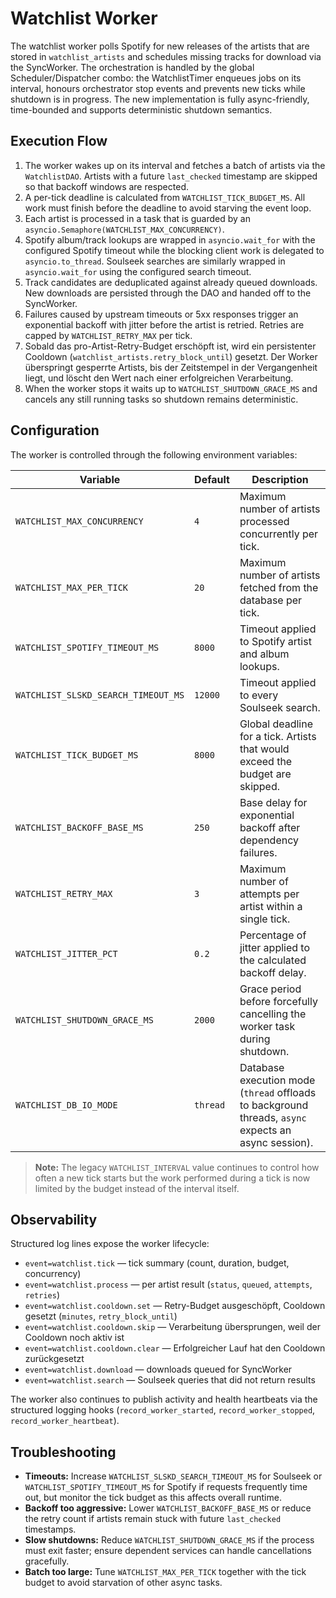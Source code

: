 # Watchlist Worker

The watchlist worker polls Spotify for new releases of the artists that are
stored in `watchlist_artists` and schedules missing tracks for download via the
SyncWorker. The orchestration is handled by the global Scheduler/Dispatcher
combo: the WatchlistTimer enqueues jobs on its interval, honours orchestrator
stop events and prevents new ticks while shutdown is in progress. The new
implementation is fully async-friendly, time-bounded and supports deterministic
shutdown semantics.

## Execution Flow

1. The worker wakes up on its interval and fetches a batch of artists via the
   `WatchlistDAO`. Artists with a future `last_checked` timestamp are skipped so
   that backoff windows are respected.
2. A per-tick deadline is calculated from `WATCHLIST_TICK_BUDGET_MS`. All work
   must finish before the deadline to avoid starving the event loop.
3. Each artist is processed in a task that is guarded by an
   `asyncio.Semaphore(WATCHLIST_MAX_CONCURRENCY)`.
4. Spotify album/track lookups are wrapped in `asyncio.wait_for` with the
   configured Spotify timeout while the blocking client work is delegated to
   `asyncio.to_thread`. Soulseek searches are similarly wrapped in
   `asyncio.wait_for` using the configured search timeout.
5. Track candidates are deduplicated against already queued downloads. New
   downloads are persisted through the DAO and handed off to the SyncWorker.
6. Failures caused by upstream timeouts or 5xx responses trigger an exponential
   backoff with jitter before the artist is retried. Retries are capped by
   `WATCHLIST_RETRY_MAX` per tick.
7. Sobald das pro-Artist-Retry-Budget erschöpft ist, wird ein persistenter
   Cooldown (`watchlist_artists.retry_block_until`) gesetzt. Der Worker
   überspringt gesperrte Artists, bis der Zeitstempel in der Vergangenheit
   liegt, und löscht den Wert nach einer erfolgreichen Verarbeitung.
7. When the worker stops it waits up to `WATCHLIST_SHUTDOWN_GRACE_MS` and
   cancels any still running tasks so shutdown remains deterministic.

## Configuration

The worker is controlled through the following environment variables:

| Variable | Default | Description |
|----------|---------|-------------|
| `WATCHLIST_MAX_CONCURRENCY` | `4` | Maximum number of artists processed concurrently per tick. |
| `WATCHLIST_MAX_PER_TICK` | `20` | Maximum number of artists fetched from the database per tick. |
| `WATCHLIST_SPOTIFY_TIMEOUT_MS` | `8000` | Timeout applied to Spotify artist and album lookups. |
| `WATCHLIST_SLSKD_SEARCH_TIMEOUT_MS` | `12000` | Timeout applied to every Soulseek search. |
| `WATCHLIST_TICK_BUDGET_MS` | `8000` | Global deadline for a tick. Artists that would exceed the budget are skipped. |
| `WATCHLIST_BACKOFF_BASE_MS` | `250` | Base delay for exponential backoff after dependency failures. |
| `WATCHLIST_RETRY_MAX` | `3` | Maximum number of attempts per artist within a single tick. |
| `WATCHLIST_JITTER_PCT` | `0.2` | Percentage of jitter applied to the calculated backoff delay. |
| `WATCHLIST_SHUTDOWN_GRACE_MS` | `2000` | Grace period before forcefully cancelling the worker task during shutdown. |
| `WATCHLIST_DB_IO_MODE` | `thread` | Database execution mode (`thread` offloads to background threads, `async` expects an async session). |

> **Note:** The legacy `WATCHLIST_INTERVAL` value continues to control how often
> a new tick starts but the work performed during a tick is now limited by the
> budget instead of the interval itself.

## Observability

Structured log lines expose the worker lifecycle:

- `event=watchlist.tick` — tick summary (count, duration, budget, concurrency)
- `event=watchlist.process` — per artist result (`status`, `queued`, `attempts`, `retries`)
- `event=watchlist.cooldown.set` — Retry-Budget ausgeschöpft, Cooldown gesetzt (`minutes`, `retry_block_until`)
- `event=watchlist.cooldown.skip` — Verarbeitung übersprungen, weil der Cooldown noch aktiv ist
- `event=watchlist.cooldown.clear` — Erfolgreicher Lauf hat den Cooldown zurückgesetzt
- `event=watchlist.download` — downloads queued for SyncWorker
- `event=watchlist.search` — Soulseek queries that did not return results

The worker also continues to publish activity and health heartbeats via the
structured logging hooks (`record_worker_started`, `record_worker_stopped`,
`record_worker_heartbeat`).

## Troubleshooting

- **Timeouts:** Increase `WATCHLIST_SLSKD_SEARCH_TIMEOUT_MS` for Soulseek or
  `WATCHLIST_SPOTIFY_TIMEOUT_MS` for Spotify if requests frequently time out,
  but monitor the tick budget as this affects overall runtime.
- **Backoff too aggressive:** Lower `WATCHLIST_BACKOFF_BASE_MS` or reduce the
  retry count if artists remain stuck with future `last_checked` timestamps.
- **Slow shutdowns:** Reduce `WATCHLIST_SHUTDOWN_GRACE_MS` if the process must
  exit faster; ensure dependent services can handle cancellations gracefully.
- **Batch too large:** Tune `WATCHLIST_MAX_PER_TICK` together with the tick
  budget to avoid starvation of other async tasks.

